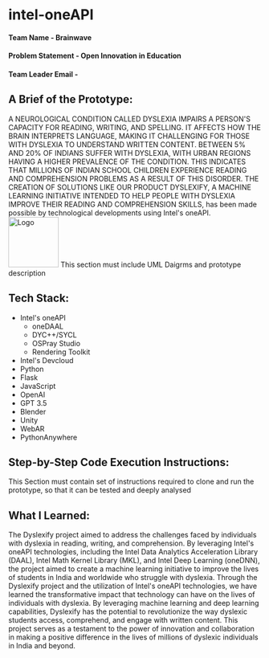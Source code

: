 # intel-oneAPI

#### Team Name - Brainwave
#### Problem Statement - Open Innovation in Education
#### Team Leader Email - 

## A Brief of the Prototype:
A NEUROLOGICAL CONDITION CALLED DYSLEXIA IMPAIRS A PERSON'S CAPACITY FOR READING,
WRITING, AND SPELLING. IT AFFECTS HOW THE BRAIN INTERPRETS LANGUAGE, MAKING IT
CHALLENGING FOR THOSE WITH DYSLEXIA TO UNDERSTAND
WRITTEN CONTENT. BETWEEN 5% AND 20% OF INDIANS SUFFER WITH DYSLEXIA, WITH URBAN
REGIONS HAVING A HIGHER PREVALENCE OF THE CONDITION. THIS INDICATES THAT MILLIONS
OF INDIAN SCHOOL CHILDREN EXPERIENCE READING AND COMPREHENSION PROBLEMS AS A
RESULT OF THIS DISORDER. THE CREATION OF SOLUTIONS LIKE OUR PRODUCT DYSLEXIFY, A
MACHINE LEARNING INITIATIVE INTENDED TO HELP PEOPLE WITH DYSLEXIA IMPROVE THEIR
READING AND COMPREHENSION SKILLS, has been made possible by technological developments using Intel's oneAPI.
  <img src="https://imgur.com/a/iFeHh0I" alt="Logo" width="100" height="100">
  This section must include UML Daigrms and prototype description
  
## Tech Stack: 
* Intel's oneAPI
  * oneDAAL
  * DYC++/SYCL
  * OSPray Studio
  * Rendering Toolkit
* Intel's Devcloud
* Python
* Flask
* JavaScript
* OpenAI
* GPT 3.5
* Blender
* Unity
* WebAR
* PythonAnywhere
   
## Step-by-Step Code Execution Instructions:
  This Section must contain set of instructions required to clone and run the prototype, so that it can be tested and deeply analysed
  
## What I Learned:
The Dyslexify project aimed to address the challenges faced by individuals with dyslexia in reading, writing, and comprehension. By leveraging Intel's oneAPI technologies, including the Intel Data Analytics Acceleration Library (DAAL), Intel Math Kernel Library (MKL), and Intel Deep Learning (oneDNN), the project aimed to create a machine learning initiative to improve the lives of students in India and worldwide who struggle with dyslexia.
Through the Dyslexify project and the utilization of Intel's oneAPI technologies, we have learned the transformative impact that technology can have on the lives of individuals with dyslexia. By leveraging machine learning and deep learning capabilities, Dyslexify has the potential to revolutionize the way dyslexic students access, comprehend, and engage with written content. This project serves as a testament to the power of innovation and collaboration in making a positive difference in the lives of millions of dyslexic individuals in India and beyond.
